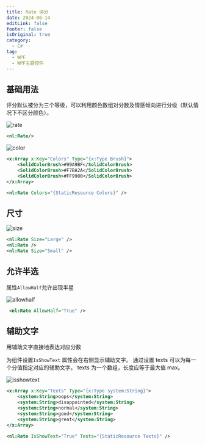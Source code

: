```yaml
---
title: Rate 评分
date: 2024-06-14
editLink: false
footer: false
isOriginal: true
category:
  - C#
tag:
  - WPF
  - WPF主题控件
---
```


## 基础用法

评分默认被分为三个等级，可以利用颜色数组对分数及情感倾向进行分级（默认情况下不区分颜色）。


![rate](https://image.ilyl.life:8443/wpf-theme/rate/rate.gif)

```xml
<nl:Rate/>
```

![color](https://image.ilyl.life:8443/wpf-theme/rate/rate-color.gif)

```xml
<x:Array x:Key="Colors" Type="{x:Type Brush}">
    <SolidColorBrush>#99A9BF</SolidColorBrush>
    <SolidColorBrush>#F7BA2A</SolidColorBrush>
    <SolidColorBrush>#FF9900</SolidColorBrush>
</x:Array>

<nl:Rate Colors="{StaticResource Colors}" />
```

## 尺寸

![size](https://image.ilyl.life:8443/wpf-theme/rate/rate-size.gif)

```xml
<nl:Rate Size="Large" />
<nl:Rate />
<nl:Rate Size="Small" />
```

## 允许半选

属性`AllowHalf`允许出现半星

![allowhalf](https://image.ilyl.life:8443/wpf-theme/rate/rate-allowhalf.gif)

```xml
 <nl:Rate AllowHalf="True" />
```

## 辅助文字

用辅助文字直接地表达对应分数

为组件设置`IsShowText` 属性会在右侧显示辅助文字。 通过设置 texts 可以为每一个分值指定对应的辅助文字。 texts 为一个数组，长度应等于最大值 max。

![isshowtext](https://image.ilyl.life:8443/wpf-theme/rate/rate-isshowtext.gif)

```xml
<x:Array x:Key="Texts" Type="{x:Type system:String}">
    <system:String>oops</system:String>
    <system:String>disappointed</system:String>
    <system:String>normal</system:String>
    <system:String>good</system:String>
    <system:String>great</system:String>
</x:Array>

<nl:Rate IsShowText="True" Texts="{StaticResource Texts}" />
```